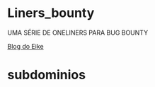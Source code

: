 # Liners_bounty
UMA SÉRIE DE ONELINERS PARA BUG BOUNTY

[Blog do Eike](https://ei7hacker.blogspot.com/)

# subdominios

```` subfinder -d yahoo.com -o domains ; echo "yahoo.com" | assetfinder | tee -a domains ; wait ; cat domains | anew subs 
